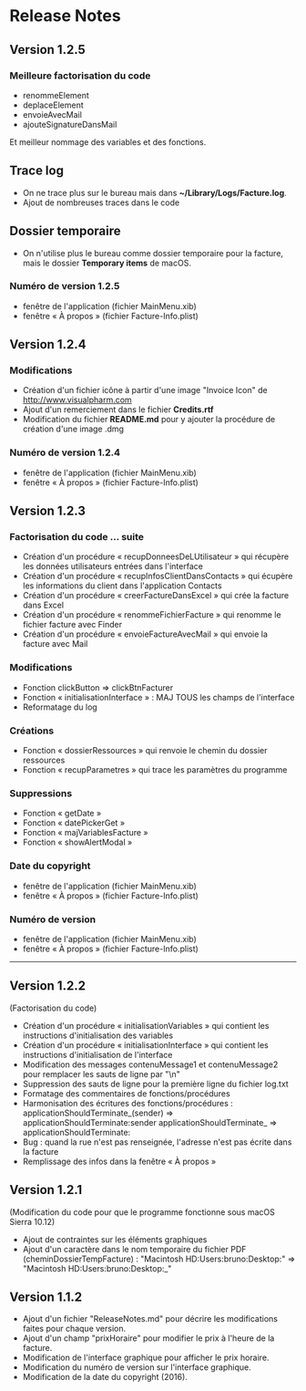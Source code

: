 # Release Notes

## Version 1.2.5

### Meilleure factorisation du code

- renommeElement
- deplaceElement
- envoieAvecMail
- ajouteSignatureDansMail
 
Et meilleur nommage des variables et des fonctions.


## Trace log ##

- On ne trace plus sur le bureau mais dans **~/Library/Logs/Facture.log**.
- Ajout de nombreuses traces dans le code


## Dossier temporaire ##

- On n'utilise plus le bureau comme dossier temporaire pour la facture, mais le dossier **Temporary items** de macOS.



### Numéro de version 1.2.5

- fenêtre de l'application (fichier MainMenu.xib)
- fenêtre « À propos » (fichier Facture-Info.plist)



## Version 1.2.4

### Modifications

- Création d'un fichier icône à partir d'une image "Invoice Icon" de http://www.visualpharm.com
- Ajout d'un remerciement dans le fichier **Credits.rtf**
- Modification du fichier **README.md** pour y ajouter la procédure de création d'une image .dmg

### Numéro de version 1.2.4

- fenêtre de l'application (fichier MainMenu.xib)
- fenêtre « À propos » (fichier Facture-Info.plist)


## Version 1.2.3

### Factorisation du code ... suite

- Création d'un procédure « recupDonneesDeLUtilisateur » qui récupère les données utilisateurs entrées dans l'interface
- Création d'un procédure « recupInfosClientDansContacts » qui écupère les informations du client dans l'application Contacts
- Création d'un procédure « creerFactureDansExcel » qui crée la facture dans Excel
- Création d'un procédure « renommeFichierFacture » qui renomme le fichier facture avec Finder
- Création d'un procédure « envoieFactureAvecMail » qui envoie la facture avec Mail


### Modifications

- Fonction clickButton => clickBtnFacturer
- Fonction « initialisationInterface » : MAJ TOUS les champs de l'interface
- Reformatage du log


### Créations

- Fonction « dossierRessources » qui renvoie le chemin du dossier ressources
- Fonction « recupParametres » qui trace les paramètres du programme


### Suppressions

- Fonction « getDate »
- Fonction « datePickerGet »
- Fonction « majVariablesFacture »
- Fonction « showAlertModal »


### Date du copyright

- fenêtre de l'application (fichier MainMenu.xib)
- fenêtre « À propos » (fichier Facture-Info.plist)


### Numéro de version

- fenêtre de l'application (fichier MainMenu.xib)
- fenêtre « À propos » (fichier Facture-Info.plist)


---

## Version 1.2.2

(Factorisation du code)
- Création d'un procédure « initialisationVariables » qui contient les instructions d'initialisation des variables
- Création d'un procédure « initialisationInterface » qui contient les instructions d'initialisation de l'interface
- Modification des messages contenuMessage1 et contenuMessage2 pour remplacer les sauts de ligne par "\n"
- Suppression des sauts de ligne pour la première ligne du fichier log.txt
- Formatage des commentaires de fonctions/procédures
- Harmonisation des écritures des fonctions/procédures :
applicationShouldTerminate_(sender) => applicationShouldTerminate:sender
applicationShouldTerminate_         => applicationShouldTerminate:
- Bug : quand la rue n'est pas renseignée, l'adresse n'est pas écrite dans la facture
- Remplissage des infos dans la fenêtre « À propos »

## Version 1.2.1

(Modification du code pour que le programme fonctionne sous macOS Sierra 10.12)
- Ajout de contraintes sur les éléments graphiques
- Ajout d'un caractère dans le nom temporaire du fichier PDF (cheminDossierTempFacture) :
"Macintosh HD:Users:bruno:Desktop:" => "Macintosh HD:Users:bruno:Desktop:_"


## Version 1.1.2

- Ajout d'un fichier "ReleaseNotes.md" pour décrire les modifications faites pour chaque version.
- Ajout d'un champ "prixHoraire" pour modifier le prix à l'heure de la facture.
- Modification de l'interface graphique pour afficher le prix horaire.
- Modification du numéro de version sur l'interface graphique.
- Modification de la date du copyright (2016).
